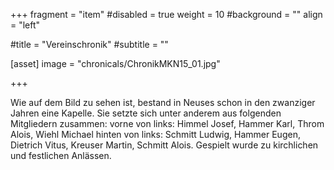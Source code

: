 +++
fragment = "item"
#disabled = true
weight = 10
#background = ""
align = "left"

#title = "Vereinschronik"
#subtitle = ""

[asset]
  image = "chronicals/ChronikMKN15_01.jpg"

+++

Wie auf dem Bild zu sehen ist, bestand in Neuses schon in den zwanziger Jahren eine Kapelle.
Sie setzte sich unter anderem aus folgenden Mitgliedern zusammen:
vorne von links: Himmel Josef, Hammer Karl, Throm Alois, Wiehl Michael
hinten von links: Schmitt Ludwig, Hammer Eugen, Dietrich Vitus, Kreuser Martin, Schmitt Alois.
Gespielt wurde zu kirchlichen und festlichen Anlässen.